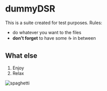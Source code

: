 # dummyDSR
This is a suite created for test purposes. Rules:
* do whatever you want to the files
* **don't forget** to have some :coffee: in between 

## What else
1. Enjoy
2. Relax

![spaghetti](https://de.rc-cdn.community.thermomix.com/recipeimage/b5fs1bzs-86875-869120-cfcd2-it7zlyq9/6fab84b8-1306-4985-81f5-e7a113c298bd/main/spaghetti-kochen-im-tm-31.jpg)
